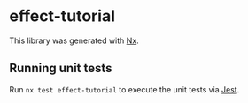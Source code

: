 # effect-tutorial

This library was generated with [Nx](https://nx.dev).

## Running unit tests

Run `nx test effect-tutorial` to execute the unit tests via [Jest](https://jestjs.io).
